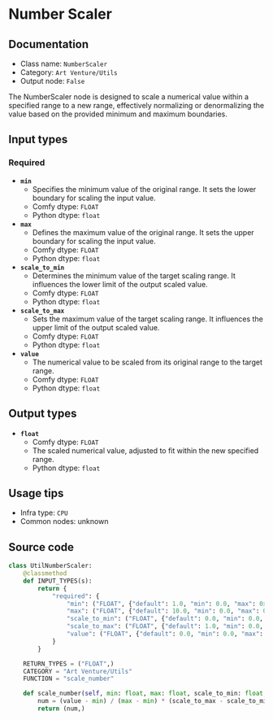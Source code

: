 # Number Scaler
## Documentation
- Class name: `NumberScaler`
- Category: `Art Venture/Utils`
- Output node: `False`

The NumberScaler node is designed to scale a numerical value within a specified range to a new range, effectively normalizing or denormalizing the value based on the provided minimum and maximum boundaries.
## Input types
### Required
- **`min`**
    - Specifies the minimum value of the original range. It sets the lower boundary for scaling the input value.
    - Comfy dtype: `FLOAT`
    - Python dtype: `float`
- **`max`**
    - Defines the maximum value of the original range. It sets the upper boundary for scaling the input value.
    - Comfy dtype: `FLOAT`
    - Python dtype: `float`
- **`scale_to_min`**
    - Determines the minimum value of the target scaling range. It influences the lower limit of the output scaled value.
    - Comfy dtype: `FLOAT`
    - Python dtype: `float`
- **`scale_to_max`**
    - Sets the maximum value of the target scaling range. It influences the upper limit of the output scaled value.
    - Comfy dtype: `FLOAT`
    - Python dtype: `float`
- **`value`**
    - The numerical value to be scaled from its original range to the target range.
    - Comfy dtype: `FLOAT`
    - Python dtype: `float`
## Output types
- **`float`**
    - Comfy dtype: `FLOAT`
    - The scaled numerical value, adjusted to fit within the new specified range.
    - Python dtype: `float`
## Usage tips
- Infra type: `CPU`
- Common nodes: unknown


## Source code
```python
class UtilNumberScaler:
    @classmethod
    def INPUT_TYPES(s):
        return {
            "required": {
                "min": ("FLOAT", {"default": 1.0, "min": 0.0, "max": 0xFFFFFFFFFFFFFFFF}),
                "max": ("FLOAT", {"default": 10.0, "min": 0.0, "max": 0xFFFFFFFFFFFFFFFF}),
                "scale_to_min": ("FLOAT", {"default": 0.0, "min": 0.0, "max": 0xFFFFFFFFFFFFFFFF}),
                "scale_to_max": ("FLOAT", {"default": 1.0, "min": 0.0, "max": 0xFFFFFFFFFFFFFFFF}),
                "value": ("FLOAT", {"default": 0.0, "min": 0.0, "max": 0xFFFFFFFFFFFFFFFF}),
            }
        }

    RETURN_TYPES = ("FLOAT",)
    CATEGORY = "Art Venture/Utils"
    FUNCTION = "scale_number"

    def scale_number(self, min: float, max: float, scale_to_min: float, scale_to_max: float, value: float):
        num = (value - min) / (max - min) * (scale_to_max - scale_to_min) + scale_to_min
        return (num,)

```
